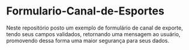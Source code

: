 # Formulario-Canal-de-Esportes
Neste repositório posto um exemplo de formulário de canal de exporte, tendo seus campos validados, retornando uma mensagem ao usuário, promovendo dessa forma uma maior segurança para seus dados.
